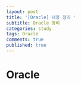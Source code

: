 ```yaml
---
layout: post
title: '[Oracle] 내용 정리 '
subtitle: Oracle 정리
categories: study
tags: Oracle
comments: true
published: true
---
```


# Oracle

